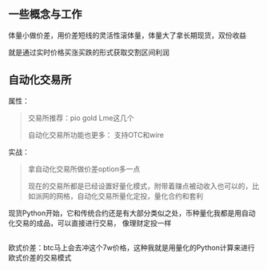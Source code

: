 

## 一些概念与工作

体量小做价差，用价差短线的灵活性滚体量，体量大了拿长期现货，双份收益

就是通过实时价格买涨买跌的形式获取交割区间利润



## 自动化交易所

属性：

> 交易所推荐：pio  gold  Lme这几个
>
> 自动化交易所功能也更多： 支持OTC和wire

实战：

> 拿自动化交易所做价差option多一点
>
> 现在的交易所都是已经设置好量化模式，附带着赚点被动收入也可以的，比如派网的网格，自动化交易所量化定投，量化合约和套利

现货Python开始，它和传统合约还是有大部分类似之处，币种量化我都是用自动化交易的成品，可以直接进行交易， 像理财定投一样

## 
欧式价差：btc马上会去冲这个7w价格，这种我就是用量化的Python计算来进行欧式价差的交易模式